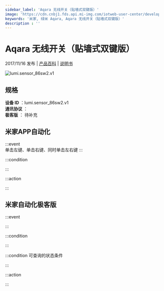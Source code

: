 ```yaml
---
sidebar_label: 'Aqara 无线开关（贴墙式双键版）'
image: 'https://cdn.cnbj1.fds.api.mi-img.com/iotweb-user-center/developer_16790475112197Mv5M1jH.png?GalaxyAccessKeyId=AKVGLQWBOVIRQ3XLEW&Expires=9223372036854775807&Signature=q79oaHt0PdC92NvjY/TJ9EERbfY='
keywords: '米家, 绿米 Aqara, Aqara 无线开关（贴墙式双键版）'
description : ''
---
```

# Aqara 无线开关（贴墙式双键版）

2017/11/16 发布 | [产品百科](https://home.mi.com/webapp/content/baike/product/index.html?model=lumi.sensor_86sw2.v1/) | [说明书](https://home.mi.com/views/introduction.html?model=lumi.sensor_86sw2.v1&region=cn)

![lumi.sensor_86sw2.v1](https://cdn.cnbj1.fds.api.mi-img.com/iotweb-user-center/developer_16790475112197Mv5M1jH.png?GalaxyAccessKeyId=AKVGLQWBOVIRQ3XLEW&Expires=9223372036854775807&Signature=q79oaHt0PdC92NvjY/TJ9EERbfY=)

## 规格  
> 
**设备 ID** ：lumi.sensor_86sw2.v1  
**通讯协议** ：  
**极客版**  ： 待补充 


## 米家APP自动化  

:::event  
单击左键、单击右键、同时单击左右键
:::

:::condition  

:::

:::action   

:::

## 米家自动化极客版  

:::event  

:::

:::condition  

:::

:::condition 可查询的状态条件  

:::

:::action  

:::

        
